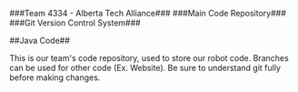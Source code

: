 ###Team 4334 - Alberta Tech Alliance###
###Main Code Repository###
###Git Version Control System###

##Java Code##

This is our team's code repository, used to store our robot code. Branches can be used for other code (Ex. Website). Be sure to understand git fully before making changes.
